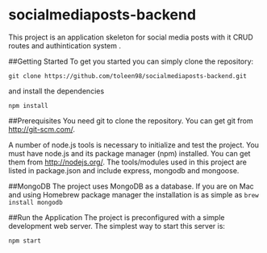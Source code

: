 # socialmediaposts-backend
This project is an application skeleton for social media posts with it CRUD routes and authintication system .


##Getting Started
To get you started you can simply clone the repository:
```
git clone https://github.com/toleen98/socialmediaposts-backend.git
```
and install the dependencies
```
npm install
```
##Prerequisites
You need git to clone the repository. You can get git from http://git-scm.com/.

A number of node.js tools is necessary to initialize and test the project. You must have node.js and its package manager (npm) installed. You can get them from http://nodejs.org/. The tools/modules used in this project are listed in package.json and include express, mongodb and mongoose.

##MongoDB
The project uses MongoDB as a database. If you are on Mac and using Homebrew package manager the installation is as simple as `brew install mongodb`

##Run the Application
The project is preconfigured with a simple development web server. The simplest way to start this server is:
```
npm start
```
